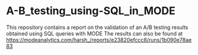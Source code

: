 # A-B_testing_using-SQL_in_MODE
This repository contains a report on the validation of an A/B testing results obtained using SQL queries with MODE 
The results can also be found at https://modeanalytics.com/harsh_/reports/e23820efccc8/runs/1b090e78ae83
